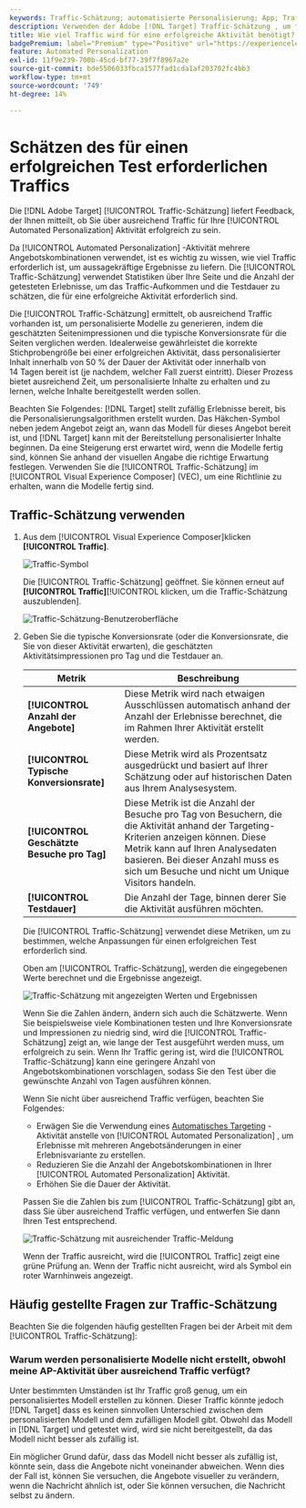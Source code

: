 ```yaml
---
keywords: Traffic-Schätzung; automatisierte Personalisierung; App; Traffic schätzen; automatisches Targeting
description: Verwenden der Adobe [!DNL Target] Traffic-Schätzung , um festzustellen, ob Sie über ausreichend Traffic verfügen, damit Ihre Automated Personalization-Aktivität erfolgreich ist.
title: Wie viel Traffic wird für eine erfolgreiche Aktivität benötigt?
badgePremium: label="Premium" type="Positive" url="https://experienceleague.adobe.com/docs/target/using/introduction/intro.html?lang=en#premium newtab=true" tooltip="See what's included in Target Premium."
feature: Automated Personalization
exl-id: 11f9e239-700b-45cd-bf77-39f7f8967a2e
source-git-commit: bde5506033fbca1577fad1cda1af203702fc4bb3
workflow-type: tm+mt
source-wordcount: '749'
ht-degree: 14%

---
```


# Schätzen des für einen erfolgreichen Test erforderlichen Traffics

Die [!DNL Adobe Target] [!UICONTROL Traffic-Schätzung] liefert Feedback, der Ihnen mitteilt, ob Sie über ausreichend Traffic für Ihre [!UICONTROL Automated Personalization] Aktivität erfolgreich zu sein.

Da [!UICONTROL Automated Personalization] -Aktivität mehrere Angebotskombinationen verwendet, ist es wichtig zu wissen, wie viel Traffic erforderlich ist, um aussagekräftige Ergebnisse zu liefern. Die [!UICONTROL Traffic-Schätzung] verwendet Statistiken über Ihre Seite und die Anzahl der getesteten Erlebnisse, um das Traffic-Aufkommen und die Testdauer zu schätzen, die für eine erfolgreiche Aktivität erforderlich sind.

Die [!UICONTROL Traffic-Schätzung] ermittelt, ob ausreichend Traffic vorhanden ist, um personalisierte Modelle zu generieren, indem die geschätzten Seitenimpressionen und die typische Konversionsrate für die Seiten verglichen werden. Idealerweise gewährleistet die korrekte Stichprobengröße bei einer erfolgreichen Aktivität, dass personalisierter Inhalt innerhalb von 50 % der Dauer der Aktivität oder innerhalb von 14 Tagen bereit ist (je nachdem, welcher Fall zuerst eintritt). Dieser Prozess bietet ausreichend Zeit, um personalisierte Inhalte zu erhalten und zu lernen, welche Inhalte bereitgestellt werden sollen.

Beachten Sie Folgendes: [!DNL Target] stellt zufällig Erlebnisse bereit, bis die Personalisierungsalgorithmen erstellt wurden. Das Häkchen-Symbol neben jedem Angebot zeigt an, wann das Modell für dieses Angebot bereit ist, und [!DNL Target] kann mit der Bereitstellung personalisierter Inhalte beginnen. Da eine Steigerung erst erwartet wird, wenn die Modelle fertig sind, können Sie anhand der visuellen Angabe die richtige Erwartung festlegen. Verwenden Sie die [!UICONTROL Traffic-Schätzung] im [!UICONTROL Visual Experience Composer] (VEC), um eine Richtlinie zu erhalten, wann die Modelle fertig sind.

## Traffic-Schätzung verwenden

1. Aus dem [!UICONTROL Visual Experience Composer]klicken **[!UICONTROL Traffic]**.

   ![Traffic-Symbol](/help/main/c-activities/t-automated-personalization/assets/icon-traffic.png)

   Die [!UICONTROL Traffic-Schätzung] geöffnet. Sie können erneut auf **[!UICONTROL Traffic]**[!UICONTROL  klicken, um die Traffic-Schätzung auszublenden].

   ![Traffic-Schätzung-Benutzeroberfläche](assets/ap_est.png)

1. Geben Sie die typische Konversionsrate (oder die Konversionsrate, die Sie von dieser Aktivität erwarten), die geschätzten Aktivitätsimpressionen pro Tag und die Testdauer an.

   | Metrik | Beschreibung |
   | --- | --- |
   | **[!UICONTROL Anzahl der Angebote]** | Diese Metrik wird nach etwaigen Ausschlüssen automatisch anhand der Anzahl der Erlebnisse berechnet, die im Rahmen Ihrer Aktivität erstellt werden. |
   | **[!UICONTROL Typische Konversionsrate]** | Diese Metrik wird als Prozentsatz ausgedrückt und basiert auf Ihrer Schätzung oder auf historischen Daten aus Ihrem Analysesystem. |
   | **[!UICONTROL Geschätzte Besuche pro Tag]** | Diese Metrik ist die Anzahl der Besuche pro Tag von Besuchern, die die Aktivität anhand der Targeting-Kriterien anzeigen können. Diese Metrik kann auf Ihren Analysedaten basieren. Bei dieser Anzahl muss es sich um Besuche und nicht um Unique Visitors handeln. |
   | **[!UICONTROL Testdauer]** | Die Anzahl der Tage, binnen derer Sie die Aktivität ausführen möchten. |

   Die [!UICONTROL Traffic-Schätzung] verwendet diese Metriken, um zu bestimmen, welche Anpassungen für einen erfolgreichen Test erforderlich sind.

   Oben am [!UICONTROL Traffic-Schätzung], werden die eingegebenen Werte berechnet und die Ergebnisse angezeigt.

   ![Traffic-Schätzung mit angezeigten Werten und Ergebnissen](assets/ap_est_no.png)

   Wenn Sie die Zahlen ändern, ändern sich auch die Schätzwerte. Wenn Sie beispielsweise viele Kombinationen testen und Ihre Konversionsrate und Impressionen zu niedrig sind, wird die [!UICONTROL Traffic-Schätzung] zeigt an, wie lange der Test ausgeführt werden muss, um erfolgreich zu sein. Wenn Ihr Traffic gering ist, wird die [!UICONTROL Traffic-Schätzung] kann eine geringere Anzahl von Angebotskombinationen vorschlagen, sodass Sie den Test über die gewünschte Anzahl von Tagen ausführen können.

   Wenn Sie nicht über ausreichend Traffic verfügen, beachten Sie Folgendes:

   * Erwägen Sie die Verwendung eines [Automatisches Targeting](/help/main/c-activities/auto-target/auto-target-to-optimize.md) -Aktivität anstelle von [!UICONTROL Automated Personalization] , um Erlebnisse mit mehreren Angebotsänderungen in einer Erlebnisvariante zu erstellen.
   * Reduzieren Sie die Anzahl der Angebotskombinationen in Ihrer [!UICONTROL Automated Personalization] Aktivität.
   * Erhöhen Sie die Dauer der Aktivität.

   Passen Sie die Zahlen bis zum [!UICONTROL Traffic-Schätzung] gibt an, dass Sie über ausreichend Traffic verfügen, und entwerfen Sie dann Ihren Test entsprechend.

   ![Traffic-Schätzung mit ausreichender Traffic-Meldung](assets/ap_est_yes.png)

   Wenn der Traffic ausreicht, wird die [!UICONTROL Traffic] zeigt eine grüne Prüfung an. Wenn der Traffic nicht ausreicht, wird als Symbol ein roter Warnhinweis angezeigt.

## Häufig gestellte Fragen zur Traffic-Schätzung

Beachten Sie die folgenden häufig gestellten Fragen bei der Arbeit mit dem [!UICONTROL Traffic-Schätzung]:

### Warum werden personalisierte Modelle nicht erstellt, obwohl meine AP-Aktivität über ausreichend Traffic verfügt?

Unter bestimmten Umständen ist Ihr Traffic groß genug, um ein personalisiertes Modell erstellen zu können. Dieser Traffic könnte jedoch [!DNL Target] dass es keinen sinnvollen Unterschied zwischen dem personalisierten Modell und dem zufälligen Modell gibt. Obwohl das Modell in [!DNL Target] und getestet wird, wird sie nicht bereitgestellt, da das Modell nicht besser als zufällig ist.

Ein möglicher Grund dafür, dass das Modell nicht besser als zufällig ist, könnte sein, dass die Angebote nicht voneinander abweichen. Wenn dies der Fall ist, können Sie versuchen, die Angebote visueller zu verändern, wenn die Nachricht ähnlich ist, oder Sie können versuchen, die Nachricht selbst zu ändern.
